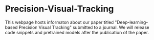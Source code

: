 # Precision-Visual-Tracking
This webpage hosts informaton about our paper titled "Deep-learning-based Precision Visual Tracking" submitted to a journal. We will release code snippets and pretrained models after the publication of the paper.  
